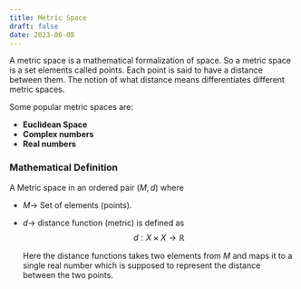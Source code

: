 ```yaml
---
title: Metric Space
draft: false
date: 2023-06-08
---
```


A metric space is a mathematical formalization of space. So a metric space is a set elements called points. Each point is said to have a distance between them. The notion of what distance means differentiates different metric spaces. 

Some popular metric spaces are: 
- **Euclidean Space** 
- **Complex numbers** 
- **Real numbers** 
### Mathematical Definition
A Metric space in an ordered pair $(M,d)$ where
- $M\rightarrow$ Set of elements (points).
- $d\rightarrow$ distance function (metric) is defined as 
$$
d:X\times X\rightarrow \mathbb R
$$

	Here the distance functions takes two elements from $M$ and maps it to a single real number which is supposed to represent the distance between the two points. 
	






